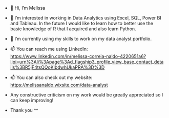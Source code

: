 - 👋 Hi, I’m Melissa
- 👀 I’m interested in working in Data Analytics using Excel, SQL, Power BI and Tableau. In the future I would like to learn how to better use the basic knowledge of R that I acquired and also learn Python. 
- 🌱 I’m currently using my skills to work on my data analyst portfolio. 
- 📫 You can reach me using LinkedIn: https://www.linkedin.com/in/melissa-correia-naldo-4220651a6?lipi=urn%3Ali%3Apage%3Ad_flagship3_profile_view_base_contact_details%3BR5jF4tsQQoKIbdwhUkaPRA%3D%3D
- 📫 You can also check out my website: https://melissanaldo.wixsite.com/data-analyst

- Any constructive criticism on my work would be greatly appreciated so I can keep improving!

- Thank you ^^

<!---
Melissa-Naldo/Melissa-Naldo is a ✨ special ✨ repository because its `README.md` (this file) appears on your GitHub profile.
You can click the Preview link to take a look at your changes.
--->

